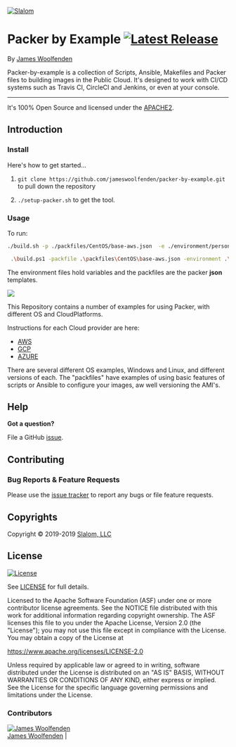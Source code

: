 [![Slalom][logo]](https://slalom.com)

# Packer by Example [![Latest Release](https://img.shields.io/github/v/tag/JamesWoolfenden/packer-by-example.svg)](https://github.com/JamesWoolfenden/packer-by-example)

By [James Woolfenden](https://www.linkedin.com/in/jameswoolfenden/)

Packer-by-example is a collection of Scripts, Ansible, Makefiles and Packer files to building images in the Public Cloud.
It's designed to work with CI/CD systems such as Travis CI, CircleCI and Jenkins, or even at your console.

---

It's 100% Open Source and licensed under the [APACHE2](LICENSE).

## Introduction

### Install

Here's how to get started...

1. `git clone https://github.com/jameswoolfenden/packer-by-example.git` to pull down the repository

2. `./setup-packer.sh` to get the tool.

### Usage

To run:

```bash tab="*nix"
./build.sh -p ./packfiles/CentOS/base-aws.json  -e ./environment/personal-jgw.json
```

```bash tab="powershell"
 .\build.ps1 -packfile .\packfiles\CentOS\base-aws.json -environment .\environment\personal-jgw.json
```

The environment files hold variables and the packfiles are the packer **json** templates.

<img src="https://gist.githubusercontent.com/JamesWoolfenden/aec6aa174646655fb0374be66b899327/raw/b4cc4244068fa95c9bf9ce432c2531b8c5f9acde/termtosvg_0_bpl_ol.svg?sanitize=true">

This Repository contains a number of examples for using Packer, with different OS and CloudPlatforms.

Instructions for each Cloud provider are here:

- [AWS](docs/AWS.MD)
- [GCP](docs/GCP.MD)
- [AZURE](docs/AZURE.MD)

There are several different OS examples, Windows and Linux, and different versions of each.
The "packfiles" have examples of using basic features of scripts or Ansible to configure your images, aw well versioning the AMI's.

## Help

**Got a question?**

File a GitHub [issue](https://github.com/JamesWoolfenden/packer-by-example/issues).

## Contributing

### Bug Reports & Feature Requests

Please use the [issue tracker](https://github.com/JamesWoolfenden/packer-by-example/issues) to report any bugs or file feature requests.

## Copyrights

Copyright © 2019-2019 [Slalom, LLC](https://slalom.com)

## License

[![License](https://img.shields.io/badge/License-Apache%202.0-blue.svg)](https://opensource.org/licenses/Apache-2.0)

See [LICENSE](LICENSE) for full details.

Licensed to the Apache Software Foundation (ASF) under one
or more contributor license agreements.  See the NOTICE file
distributed with this work for additional information
regarding copyright ownership.  The ASF licenses this file
to you under the Apache License, Version 2.0 (the
"License"); you may not use this file except in compliance
with the License.  You may obtain a copy of the License at

<https://www.apache.org/licenses/LICENSE-2.0>

Unless required by applicable law or agreed to in writing,
software distributed under the License is distributed on an
"AS IS" BASIS, WITHOUT WARRANTIES OR CONDITIONS OF ANY
KIND, either express or implied.  See the License for the
specific language governing permissions and limitations
under the License.

### Contributors

  [![James Woolfenden][jameswoolfenden_avatar]][jameswoolfenden_homepage]<br/>[James Woolfenden][jameswoolfenden_homepage] |

  [jameswoolfenden_homepage]: https://github.com/jameswoolfenden
  [jameswoolfenden_avatar]: https://github.com/jameswoolfenden.png?size=150

[logo]: https://gist.githubusercontent.com/JamesWoolfenden/5c457434351e9fe732ca22b78fdd7d5e/raw/15933294ae2b00f5dba6557d2be88f4b4da21201/slalom-logo.png
[website]: https://slalom.com
[github]: https://github.com/jameswoolfenden
[linkedin]: https://www.linkedin.com/company/slalom-consulting/
[twitter]: https://twitter.com/Slalom

[share_twitter]: https://twitter.com/intent/tweet/?text=packer-by-example&url=https://github.com/JamesWoolfenden/packer-by-example
[share_linkedin]: https://www.linkedin.com/shareArticle?mini=true&title=packer-by-example&url=https://github.com/JamesWoolfenden/packer-by-example
[share_reddit]: https://reddit.com/submit/?url=https://github.com/JamesWoolfenden/packer-by-example
[share_facebook]: https://facebook.com/sharer/sharer.php?u=https://github.com/JamesWoolfenden/packer-by-example
[share_email]: mailto:?subject=packer-by-example&body=https://github.com/JamesWoolfenden/packer-by-example

